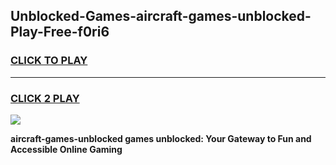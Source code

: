 
## Unblocked-Games-aircraft-games-unblocked-Play-Free-f0ri6
<h3>
<a href="https://premium76.site?title=aircraft-games-unblocked&ref=23A">CLICK TO PLAY</a></h3>
<hr>

<h3>
<a href="https://premium76.site?title=aircraft-games-unblocked&ref=23A">CLICK 2 PLAY</a>
  
</h3>

<a href="https://premium76.site?title=aircraft-games-unblocked&ref=23A"><img src="https://clearcache.store/games.png"></a>


**aircraft-games-unblocked games unblocked: Your Gateway to Fun and Accessible Online Gaming**
